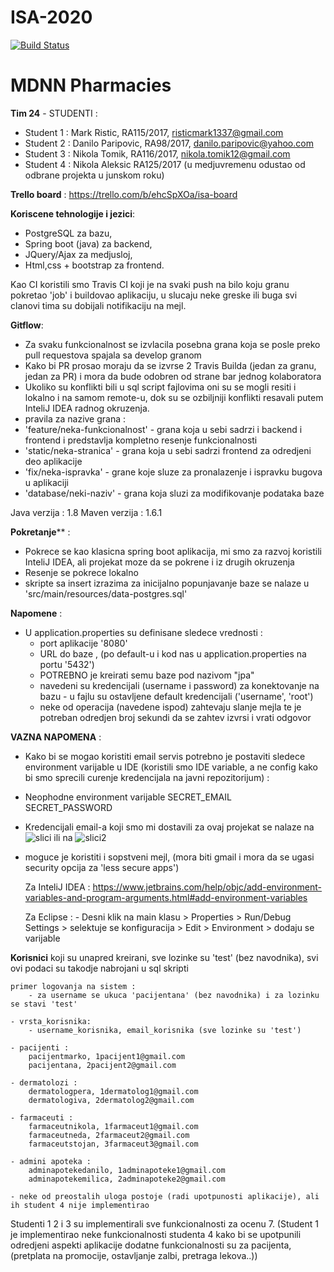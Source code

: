 # ISA-2020
[![Build Status](https://travis-ci.com/ISA-TEAM24/ISA-2020.svg?branch=master)](https://travis-ci.com/ISA-TEAM24/ISA-2020)

<h1>MDNN Pharmacies</h1>

**Tim 24** - STUDENTI :
- Student 1 : Mark Ristic, RA115/2017, risticmark1337@gmail.com
- Student 2 : Danilo Paripovic, RA98/2017, danilo.paripovic@yahoo.com
- Student 3 : Nikola Tomik, RA116/2017, nikola.tomik12@gmail.com
- Student 4 : Nikola Aleksic RA125/2017 (u medjuvremenu odustao od odbrane projekta u junskom roku)

**Trello board** : https://trello.com/b/ehcSpXOa/isa-board

**Koriscene tehnologije i jezici**:
- PostgreSQL za bazu,
- Spring boot (java) za backend,
- JQuery/Ajax za medjusloj,
- Html,css + bootstrap za frontend.

Kao CI koristili smo Travis CI koji je na svaki push na bilo koju granu pokretao 'job' i buildovao aplikaciju, u slucaju neke greske ili buga svi clanovi
tima su dobijali notifikaciju na mejl.

**Gitflow**:
- Za svaku funkcionalnost se izvlacila posebna grana koja se posle preko pull requestova spajala sa develop granom
- Kako bi PR prosao moraju da se izvrse 2 Travis Builda (jedan za granu, jedan za PR) i mora da bude odobren od strane bar jednog kolaboratora
- Ukoliko su konflikti bili u sql script fajlovima oni su se mogli resiti i lokalno i na samom remote-u, dok su se ozbiljniji konflikti resavali
putem InteliJ IDEA radnog okruzenja.
- pravila za nazive grana :
- 'feature/neka-funkcionalnost' - grana koja u sebi sadrzi i backend i frontend i predstavlja kompletno resenje funkcionalnosti
- 'static/neka-stranica' - grana koja u sebi sadrzi frontend za odredjeni deo aplikacije
- 'fix/neka-ispravka' - grane koje sluze za pronalazenje i ispravku bugova u aplikaciji
- 'database/neki-naziv' - grana koja sluzi za modifikovanje podataka baze


Java verzija : 1.8
Maven verzija : 1.6.1

**Pokretanje**** :
- Pokrece se kao klasicna spring boot aplikacija, mi smo za razvoj koristili InteliJ IDEA, ali projekat moze da se pokrene i iz drugih okruzenja
- Resenje se pokrece lokalno
- skripte sa insert izrazima za inicijalno popunjavanje baze se nalaze u 'src/main/resources/data-postgres.sql'

**Napomene** :
- U application.properties su definisane sledece vrednosti :
    - port aplikacije '8080'
    - URL do baze , (po default-u i kod nas u application.properties na portu '5432')
    - POTREBNO je kreirati semu baze pod nazivom "jpa"
    - navedeni su kredencijali (username i password) za konektovanje na bazu - u fajlu su ostavljene default kredencijali ('username', 'root')
    - neke od operacija (navedene ispod) zahtevaju slanje mejla te je potreban odredjen broj sekundi da se zahtev izvrsi i vrati odgovor

**VAZNA NAPOMENA** :
- Kako bi se mogao koristiti email servis potrebno je postaviti sledece environment varijable u IDE (koristili smo IDE variable, a ne config
kako bi smo sprecili curenje kredencijala na javni repozitorijum) :
- Neophodne environment varijable
SECRET_EMAIL  
SECRET_PASSWORD
- Kredencijali email-a koji smo mi dostavili za ovaj projekat se nalaze na ![slici](https://media.discordapp.net/attachments/506487679849070593/851150420386381874/unknown.png)
ili na ![slici2](https://prnt.sc/14e8vh2)
- moguce je koristiti i sopstveni mejl, (mora biti gmail i mora da se ugasi security opcija za 'less secure apps')

    Za InteliJ IDEA : 
        https://www.jetbrains.com/help/objc/add-environment-variables-and-program-arguments.html#add-environment-variables

    Za Eclipse : 
        - Desni klik na main klasu > Properties > Run/Debug Settings > selektuje se konfiguracija > Edit > Environment > dodaju se varijable 


**Korisnici** koji su unapred kreirani, sve lozinke su 'test' (bez navodnika), svi ovi podaci su takodje nabrojani u sql skripti

    primer logovanja na sistem : 
        - za username se ukuca 'pacijentana' (bez navodnika) i za lozinku se stavi 'test'

    - vrsta_korisnika:
        - username_korisnika, email_korisnika (sve lozinke su 'test')

    - pacijenti : 
        pacijentmarko, 1pacijent1@gmail.com
        pacijentana, 2pacijent2@gmail.com

    - dermatolozi : 
        dermatologpera, 1dermatolog1@gmail.com
        dermatologiva, 2dermatolog2@gmail.com

    - farmaceuti :
        farmaceutnikola, 1farmaceut1@gmail.com
        farmaceutneda, 2farmaceut2@gmail.com
        farmaceutstojan, 3farmaceut3@gmail.com 
    
    - admini apoteka : 
        adminapotekedanilo, 1adminapoteke1@gmail.com
        adminapotekemilica, 2adminapoteke2@gmail.com

    - neke od preostalih uloga postoje (radi upotpunosti aplikacije), ali ih student 4 nije implementirao


Studenti 1 2 i 3 su implementirali sve funkcionalnosti za ocenu 7.
(Student 1 je implementirao neke funkcionalnosti studenta 4 kako bi se upotpunili odredjeni aspekti aplikacije
dodatne funkcionalnosti su za pacijenta, (pretplata na promocije, ostavljanje zalbi, pretraga lekova..))






